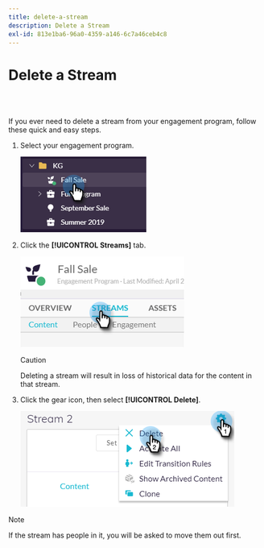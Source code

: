 ```yaml
---
title: delete-a-stream
description: Delete a Stream
exl-id: 813e1ba6-96a0-4359-a146-6c7a46ceb4c8
---
```

# Delete a Stream

<br>&nbsp;

If you ever need to delete a stream from your engagement program, follow these quick and easy steps.

1. Select your engagement program.

   ![Image One](/help/sky/assets/engagement-programs/delete-a-stream/delete-a-stream-1.png)

1. Click the **[!UICONTROL Streams]** tab.

   ![Image Two](/help/sky/assets/engagement-programs/delete-a-stream/delete-a-stream-2.png)

   >[!CAUTION]
   >
   >Deleting a stream will result in loss of historical data for
   >the content in that stream.

1. Click the gear icon, then select **[!UICONTROL Delete]**.

   ![Image Three](/help/sky/assets/engagement-programs/delete-a-stream/delete-a-stream-3.png)

>[!NOTE]
>
>If the stream has people in it, you will be asked to move them
>out first.
